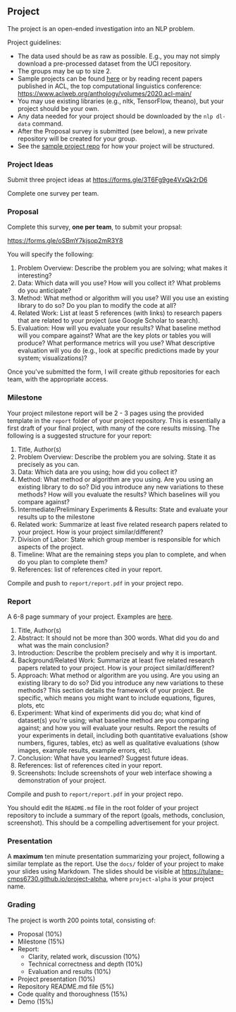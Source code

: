 ## Project

The project is an open-ended investigation into an NLP problem.

Project guidelines:

- The data used should be as raw as possible. E.g., you may not simply download a pre-processed dataset from the UCI repository.
- The groups may be up to size 2.
- Sample projects can be found [here](https://web.stanford.edu/class/archive/cs/cs224n/cs224n.1194/project.html) or by reading recent papers published in ACL, the top computational linguistics conference: <https://www.aclweb.org/anthology/volumes/2020.acl-main/>
- You may use existing libraries (e.g., nltk, TensorFlow, theano), but your project should be your own.
- Any data needed for your project should be downloaded by the `nlp dl-data` command.
- After the Proposal survey is submitted (see below), a new private repository will be created for your group.
- See the [sample project repo](https://github.com/tulane-cmps6730/sample-project) for how your project will be structured.

### Project Ideas

Submit three project ideas at <https://forms.gle/3T6Fg9ge4VxQk2rD6>

Complete one survey per team.

### Proposal
Complete this survey, **one per team**, to submit your propsal:

<https://forms.gle/oSBmY7kjsop2mR3Y8>

You will specify the following:

1. Problem Overview: Describe the problem you are solving; what makes it interesting?
2. Data: Which data will you use? How will you collect it? What problems do you anticipate?
3. Method: What method or algorithm will you use? Will you use an existing library to do so? Do you plan to modify the code at all?
4. Related Work: List at least 5 references (with links) to research papers that are related to your project (use Google Scholar to search).
5. Evaluation: How will you evaluate your results? What baseline method will you compare against? What are the key plots or tables you will produce? What performance metrics will you use? What descriptive evaluation will you do (e.g., look at specific predictions made by your system; visualizations)?

Once you've submitted the form, I will create github repositories for each team, with the appropriate access.

### Milestone

Your project milestone report will be 2 - 3 pages using the provided template in the `report` folder of your project repository. This is essentially a first draft of your final project, with many of the core results missing. The following is a suggested structure for your report:

1. Title, Author(s)
2. Problem Overview: Describe the problem you are solving. State it as precisely as you can.
3. Data: Which data are you using; how did you collect it?
4. Method: What method or algorithm are you using. Are you using an existing library to do so? Did you introduce any new variations to these methods? How will you evaluate the results? Which baselines will you compare against?
5. Intermediate/Preliminary Experiments & Results: State and evaluate your results up to the milestone
6. Related work: Summarize at least five related research papers related to your project. How is your project similar/different?
7. Division of Labor: State which group member is responsible for which aspects of the project.
8. Timeline: What are the remaining steps you plan to complete, and when do you plan to complete them?
9. References: list of references cited in your report.


Compile and push to `report/report.pdf` in your project repo.

### Report

A 6-8 page summary of your project. Examples are [here](http://nlp.stanford.edu/courses/cs224n/).

1. Title, Author(s)
2. Abstract: It should not be more than 300 words. What did you do and what was the main conclusion?
3. Introduction: Describe the problem precisely and why it is important.
4. Background/Related Work: Summarize at least five related research papers related to your project. How is your project similar/different?
5. Approach: What method or algorithm are you using. Are you using an existing library to do so? Did you introduce any new variations to these methods? This section details the framework of your project. Be specific, which means you might want to include equations, figures, plots, etc
6. Experiment: What kind of experiments did you do; what kind of dataset(s) you're using; what baseline method are you comparing against; and how you will evaluate your results. Report the results of your experiments in detail, including both quantitative evaluations (show numbers, figures, tables, etc) as well as qualitative evaluations (show images, example results, example errors, etc).
7. Conclusion: What have you learned? Suggest future ideas.
8. References: list of references cited in your report.
9. Screenshots: Include screenshots of your web interface showing a demonstration of your project.

Compile and push to `report/report.pdf` in your project repo.

You should edit the `README.md` file in the root folder of your project repository to include a summary of the report (goals, methods, conclusion, screenshot). This should be a compelling advertisement for your project.

### Presentation

A **maximum** ten minute presentation summarizing your project, following a similar template as the report. Use the `docs/` folder of your project to make your slides using Markdown. The slides should be visible at https://tulane-cmps6730.github.io/project-alpha, where `project-alpha` is your project name.


### Grading

The project is worth 200 points total, consisting of:
- Proposal (10%)
- Milestone (15%)
- Report:
  - Clarity, related work, discussion (10%)
  - Technical correctness and depth (10%)
  - Evaluation and results (10%)
- Project presentation (10%)
- Repository README.md file (5%)
- Code quality and thoroughness (15%)
- Demo (15%)
